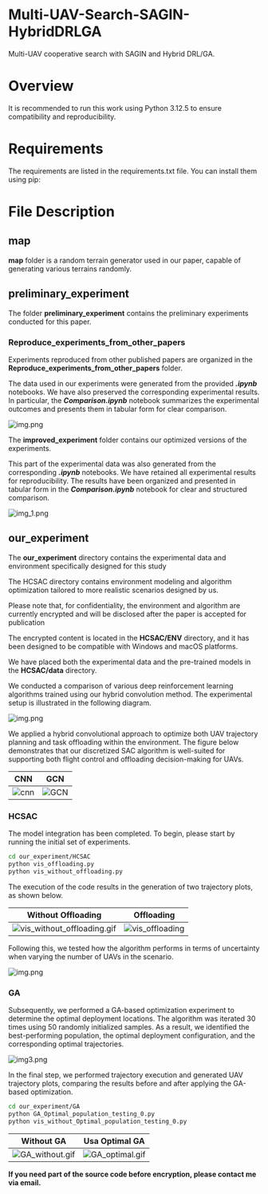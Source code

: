 # Multi-UAV-Search-SAGIN-HybridDRLGA
Multi-UAV cooperative search with SAGIN and Hybrid DRL/GA. 

# Overview

It is recommended to run this work using Python 3.12.5 to ensure compatibility and reproducibility.

# Requirements

The requirements are listed in the requirements.txt file. You can install them using pip:

# File Description

## map

**map** folder is a random terrain generator used in our paper, capable of generating various terrains randomly.

## preliminary_experiment

The folder **preliminary_experiment** contains the preliminary experiments conducted for this paper.

### Reproduce_experiments_from_other_papers 

Experiments reproduced from other published papers are organized in the **Reproduce_experiments_from_other_papers** folder.

The data used in our experiments were generated from the provided **_.ipynb_** notebooks. We have also preserved the corresponding experimental results. 
In particular, the **_Comparison.ipynb_** notebook summarizes the experimental outcomes and presents them in tabular form for clear comparison.

![img.png](pigture/img.png)

The **improved_experiment** folder contains our optimized versions of the experiments.

This part of the experimental data was also generated from the corresponding **_.ipynb_** notebooks. 
We have retained all experimental results for reproducibility. The results have been organized and 
presented in tabular form in the **_Comparison.ipynb_** notebook for clear and structured comparison.

![img_1.png](pigture/img_1.png)

## our_experiment

The **our_experiment** directory contains the experimental data and environment specifically designed for this study

The HCSAC directory contains environment modeling and algorithm optimization tailored to more realistic scenarios designed by us.

Please note that, for confidentiality, the environment and algorithm are currently encrypted and will be disclosed after the paper is accepted for publication

The encrypted content is located in the **HCSAC/ENV** directory, and it has been designed to be compatible with Windows and macOS platforms.

We have placed both the experimental data and the pre-trained models in the **HCSAC/data** directory.

We conducted a comparison of various deep reinforcement learning algorithms trained using our hybrid convolution method. The experimental setup is illustrated in the following diagram.

![img.png](pigture/self_experiment.png)

We applied a hybrid convolutional approach to optimize both UAV trajectory planning and task offloading within the environment. 
The figure below demonstrates that our discretized SAC algorithm is well-suited for supporting both flight control and offloading decision-making for UAVs.

| CNN | GCN |
|-----|-----|
|![cnn](pigture/trajectory.png)|![GCN](pigture/offloading.png)|

### HCSAC


The model integration has been completed. To begin, please start by running the initial set of experiments.

```bash
cd our_experiment/HCSAC
python vis_offloading.py
python vis_without_offloading.py
```

The execution of the code results in the generation of two trajectory plots, as shown below.

| Without Offloading | Offloading |
|--------------------|------------|
|![vis_without_offloading.gif](pigture/vis_without_offloading.gif)|![vis_offloading](pigture/vis_offloading.gif)|


Following this, we tested how the algorithm performs in terms of uncertainty when varying the number of UAVs in the scenario.

![img.png](pigture/img_2.png)


### GA

Subsequently, we performed a GA-based optimization experiment to determine the optimal deployment locations. 
The algorithm was iterated 30 times using 50 randomly initialized samples. As a result, we identified the best-performing population, 
the optimal deployment configuration, and the corresponding optimal trajectories.

![img3.png](pigture/img_3.png)

In the final step, we performed trajectory execution and generated UAV trajectory plots, comparing the results before and after applying the GA-based optimization.

```bash
cd our_experiment/GA
python GA_Optimal_population_testing_0.py
python vis_without_Optimal_population_testing_0.py
```

| Without GA | Usa Optimal GA                            |
|------------|-------------------------------------------|
|![GA_without.gif](pigture/GA_without.gif)| ![GA_optimal.gif](pigture/GA_optimal.gif) |


**If you need part of the source code before encryption, please contact me via email.**